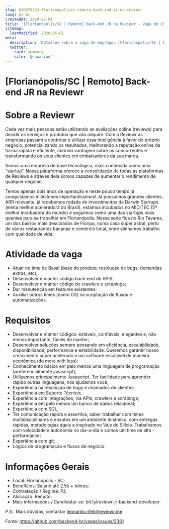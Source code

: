 ```yaml
---
slug: 610978253-florianopolissc-remoto-back-end-jr-na-reviewr
lang: pt-br
createdAt: 2020-05-01
title: '[Florianópolis/SC | Remoto] Back-end JR na Reviewr - Vaga de Emprego'
sitemap:
  lastModified: 2020-05-01
meta:
  description: 'Detalhes sobre a vaga de emprego: [Florianópolis/SC | Remoto] Back-end JR na Reviewr'
  twitter:
    card: summary
    site: '@nawarian'
---
```


# [Florianópolis/SC | Remoto] Back-end JR na Reviewr

# Sobre a Reviewr

Cada vez mais pessoas estão utilizando as avaliações online (reviews) para decidir os serviços e produtos que vão adquirir. Com a Reviewr as empresas passam a controlar e utilizar essa inteligência à favor do próprio negócio, potencializando os resultados, melhorando a reputação online de forma rápida e eficiente, abrindo vantagem sobre os concorrentes e transformando os seus clientes em embaixadores da sua marca.

Somos uma empresa de base tecnológica, mais conhecida como uma “startup”. Nossa plataforma oferece a consolidação de todas as plataformas de Reviews e através dela somos capazes de aumentar o rendimento de qualquer negócio.

Temos apenas dois anos de operação e neste pouco tempo já conquistamos milestones importantíssimos! Já possuímos grandes clientes, ARR relevante, já recebemos rodada de investimentos da Darwin Startups (eleita melhor aceleradora do Brasil), estamos incubados no MIDITEC (5ª melhor incubadora do mundo) e seguimos como uma das startups mais quentes para se trabalhar em Florianópolis. Nossa sede fica no Rio Tavares, um dos bairros mais descolados de Floripa, numa casa super astral, perto de vários restaurantes bacanas e comércio local, onde alinhamos trabalho com qualidade de vida.

# Atividade da vaga

- Atuar no time de Basal (base do produto; resolução de bugs, demandas extras, etc);
- Desenvolver e manter código back-end de APIS;
- Desenvolver e manter código de crawlers e scrapings;
- Dar manutenção em features existentes;
- Auxiliar outros times (como CS) na scriptação de fluxos e automatizações.

# Requisitos

- Desenvolver e manter códigos: estáveis, confiáveis, elegantes e, não menos importante, fáceis de manter;
- Desenvolver soluções sempre pensando em eficiência, escalabilidade, disponibilidade, performance e estabilidade. Queremos garantir nosso crescimento super acelerado e um software escalável de maneira econômica (do more with less);
- Conhecimento básico em pelo menos uma linguagem de programação (preferencialmente javascript);
- Utilizamos principalmente Javascript. Ter facilidade para aprender rápido outras linguagens, nós ajudamos você;
- Experiência na resolução de bugs e chamados de clientes;
- Experiência em Suporte Técnico;
- Experiência com integrações, via APIs, crawlers e scrapings;
- Experiência em pelo menos um banco de dados relacional;
- Experiência com SQL;
- Ter comunicação rápida e assertiva, saber trabalhar com times multidisciplinares e enxutos em um ambiente dinâmico, com entregas rápidas, metodologias ágeis e inspirado no Vale do Silício. Trabalhamos com velocidade e autonomia no dia-a-dia e somos um time de alta - performance;
- Experiência com git;
- Lógica de programação e fluxos de negócio.

# Informações Gerais

- Local: Florianópolis - SC;
- Benefícios: Salário até 2.5k + bônus;
- Contratação / Regime: PJ;
- Alocação: Remoto;
- Mais informações / Candidatar-se: bit.ly/reviewr-jr-backend-developer.

P.S.: Mais dúvidas, contactar leonardo.rifeli@reviewr.me

Fonte: https://github.com/backend-br/vagas/issues/2381